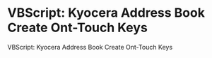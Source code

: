 # VBScript: Kyocera Address Book Create Ont-Touch Keys
 VBScript: Kyocera Address Book Create Ont-Touch Keys
